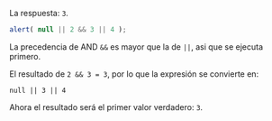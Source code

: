 La respuesta: `3`.

```js run
alert( null || 2 && 3 || 4 );
```

La precedencia de AND `&&` es mayor que la de `||`, asi que se ejecuta primero.

El resultado de `2 && 3 = 3`, por lo que la expresión se convierte en:

```
null || 3 || 4
```

Ahora el resultado será el primer valor verdadero: `3`.

